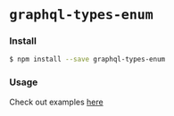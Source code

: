 # `graphql-types-enum`

### Install
```bash
$ npm install --save graphql-types-enum
```

### Usage
Check out examples [here](https://github.com/mfix22/gnt/tree/master/packages/gnt)
